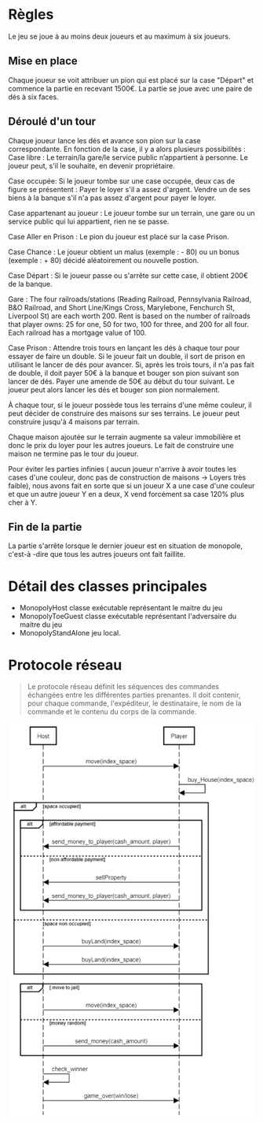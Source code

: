 # Règles

Le jeu se joue à au moins deux joueurs et au maximum à six joueurs.

## Mise en place

Chaque joueur se voit attribuer un pion qui est placé sur la case "Départ" et commence la partie en recevant 1500€.  La partie se joue avec une paire de dés à six faces.

## Déroulé d'un tour
Chaque joueur lance les dés et avance son pion sur la case correspondante. En fonction de la case, il y a alors plusieurs possibilités :
Case libre : Le terrain/la gare/le service public n’appartient à personne. Le joueur peut, s'il le souhaite, en devenir propriétaire.

Case occupée:  Si le joueur tombe sur une case occupée, deux cas de figure se présentent :
Payer le loyer s'il a assez d'argent. 
Vendre un de ses biens à la banque s'il n'a pas assez d'argent pour payer le loyer.

Case appartenant au joueur : Le joueur tombe sur un terrain, une gare ou un service public qui lui appartient, rien ne se passe.

Case Aller en Prison : Le pion du joueur est placé sur la case Prison.

Case Chance : Le joueur obtient un malus (exemple : - 80) ou un bonus (exemple : + 80) décidé aléatoirement ou nouvelle postion.

Case Départ : Si le joueur passe ou s'arrête sur cette case, il obtient 200€ de la banque.

Gare : The four railroads/stations (Reading Railroad, Pennsylvania Railroad, B&O Railroad, and Short Line/Kings Cross, Marylebone, Fenchurch St, Liverpool St) are each worth 200. Rent is based on the number of railroads that player owns: 25 for one, 50 for two, 100 for three, and 200 for all four. Each railroad has a mortgage value of 100.

Case Prison : 
Attendre trois tours en lançant les dés à chaque tour pour essayer de faire un double. Si le joueur fait un double, il sort de prison en utilisant le lancer de dés pour avancer. Si, après les trois tours, il n'a pas fait de double, il doit payer 50€ à la banque et bouger son pion suivant son lancer de dés.
Payer une amende de 50€ au début du tour suivant. Le joueur peut alors lancer les dés et bouger son pion normalement.


À chaque tour, si le joueur possède tous les terrains d'une même couleur, il peut décider de construire des maisons sur ses terrains. Le joueur peut construire jusqu'à 4 maisons par terrain. 

Chaque maison ajoutée sur le terrain augmente sa valeur immobilière et donc le prix du loyer pour les autres joueurs. Le fait de construire une maison ne termine pas le tour du joueur.

Pour éviter les parties infinies ( aucun joueur n'arrive à avoir toutes les cases d'une couleur, donc pas de construction de maisons -> Loyers très faible), nous avons fait en sorte que si un joueur X a une case d'une couleur et que un autre joueur Y en a deux,  X vend forcément sa case 120% plus cher à Y.

## Fin de la partie

La partie s'arrête lorsque le dernier joueur est en situation de monopole, c'est-à -dire que tous les autres joueurs ont fait faillite.

# Détail des classes principales

* MonopolyHost classe exécutable représentant le maitre du jeu
* MonopolyToeGuest classe exécutable représentant l'adversaire du maitre du jeu
* MonopolyStandAlone jeu local.

# Protocole réseau

> Le protocole réseau définit les séquences des commandes échangées entre les différentes parties prenantes. Il doit contenir, pour chaque commande, l'expéditeur, le destinataire, le nom de la commande et le contenu du corps de la commande.

![protocole monopoly](protocole.png)


